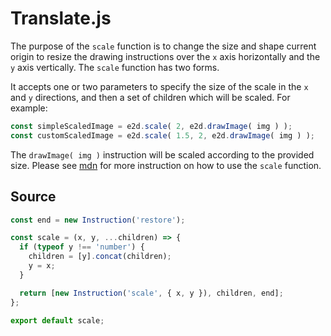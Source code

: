 # Translate.js

The purpose of the `scale` function is to change the size and shape current origin to resize the drawing instructions over the `x` axis horizontally and the `y` axis vertically. The `scale` function has two forms.

It accepts one or two parameters to specify the size of the scale in the `x` and `y` directions, and then a set of children which will be scaled. For example:

```javascript
const simpleScaledImage = e2d.scale( 2, e2d.drawImage( img ) );
const customScaledImage = e2d.scale( 1.5, 2, e2d.drawImage( img ) );
```

The `drawImage( img )` instruction will be scaled according to the provided size. Please see [mdn](https://developer.mozilla.org/en-US/docs/Web/API/CanvasRenderingContext2D/scale) for more instruction on how to use the `scale` function.

## Source

```javascript
const end = new Instruction('restore');

const scale = (x, y, ...children) => {
  if (typeof y !== 'number') {
    children = [y].concat(children);
    y = x;
  }

  return [new Instruction('scale', { x, y }), children, end];
};

export default scale;
```